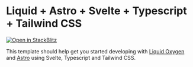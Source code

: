 # Liquid + Astro + Svelte + Typescript + Tailwind CSS

[![Open in StackBlitz](https://developer.stackblitz.com/img/open_in_stackblitz.svg)](https://stackblitz.com/github/emdgroup-liquid/liquid-sandbox-astro-svelte-tailwind)

This template should help get you started developing with [Liquid Oxygen](https://liquid.merck.design/) and [Astro](https://astro.dev) using Svelte, Typescript and Tailwind CSS.
